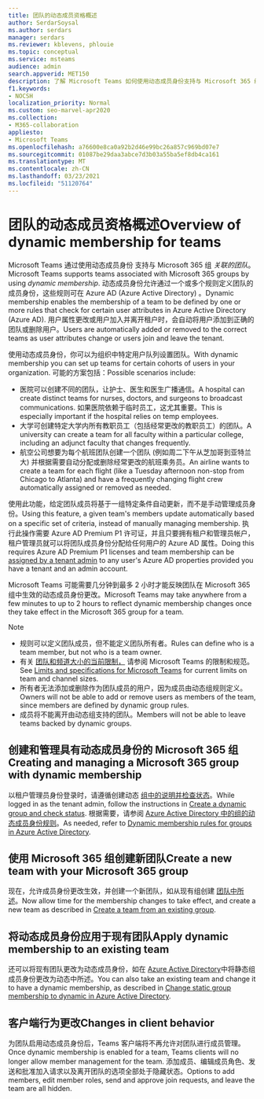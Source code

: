 ```yaml
---
title: 团队的动态成员资格概述
author: SerdarSoysal
ms.author: serdars
manager: serdars
ms.reviewer: kblevens, phlouie
ms.topic: conceptual
ms.service: msteams
audience: admin
search.appverid: MET150
description: 了解 Microsoft Teams 如何使用动态成员身份支持与 Microsoft 365 组关联的团队。
f1.keywords:
- NOCSH
localization_priority: Normal
ms.custom: seo-marvel-apr2020
ms.collection:
- M365-collaboration
appliesto:
- Microsoft Teams
ms.openlocfilehash: a76600e8ca0a92b2d46e99bc26a857c969bd07e7
ms.sourcegitcommit: 01087be29daa3abce7d3b03a55ba5ef8db4ca161
ms.translationtype: MT
ms.contentlocale: zh-CN
ms.lasthandoff: 03/23/2021
ms.locfileid: "51120764"
---
```

# <a name="overview-of-dynamic-membership-for-teams"></a><span data-ttu-id="ec3f7-103">团队的动态成员资格概述</span><span class="sxs-lookup"><span data-stu-id="ec3f7-103">Overview of dynamic membership for teams</span></span>

<span data-ttu-id="ec3f7-104">Microsoft Teams 通过使用动态成员身份 支持与 Microsoft 365 组 *关联的团队*。</span><span class="sxs-lookup"><span data-stu-id="ec3f7-104">Microsoft Teams supports teams associated with Microsoft 365 groups by using *dynamic membership*.</span></span> <span data-ttu-id="ec3f7-105">动态成员身份允许通过一个或多个规则定义团队的成员身份，这些规则可在 Azure AD (Azure Active Directory) 。</span><span class="sxs-lookup"><span data-stu-id="ec3f7-105">Dynamic membership enables the membership of a team to be defined by one or more rules that check for certain user attributes in Azure Active Directory (Azure AD).</span></span> <span data-ttu-id="ec3f7-106">用户属性更改或用户加入并离开租户时，会自动将用户添加到正确的团队或删除用户。</span><span class="sxs-lookup"><span data-stu-id="ec3f7-106">Users are automatically added or removed to the correct teams as user attributes change or users join and leave the tenant.</span></span>

<span data-ttu-id="ec3f7-107">使用动态成员身份，你可以为组织中特定用户队列设置团队。</span><span class="sxs-lookup"><span data-stu-id="ec3f7-107">With dynamic membership you can set up teams for certain cohorts of users in your organization.</span></span> <span data-ttu-id="ec3f7-108">可能的方案包括：</span><span class="sxs-lookup"><span data-stu-id="ec3f7-108">Possible scenarios include:</span></span>
- <span data-ttu-id="ec3f7-109">医院可以创建不同的团队，让护士、医生和医生广播通信。</span><span class="sxs-lookup"><span data-stu-id="ec3f7-109">A hospital can create distinct teams for nurses, doctors, and surgeons to broadcast communications.</span></span> <span data-ttu-id="ec3f7-110">如果医院依赖于临时员工，这尤其重要。</span><span class="sxs-lookup"><span data-stu-id="ec3f7-110">This is especially important if the hospital relies on temp employees.</span></span>
- <span data-ttu-id="ec3f7-111">大学可创建特定大学内所有教职员工（包括经常更改的教职员工）的团队。</span><span class="sxs-lookup"><span data-stu-id="ec3f7-111">A university can create a team for all faculty within a particular college, including an adjunct faculty that changes frequently.</span></span>
- <span data-ttu-id="ec3f7-112">航空公司想要为每个航班团队创建一个团队 (例如周二下午从芝加哥到亚特兰大) 并根据需要自动分配或删除经常更改的航班乘务员。</span><span class="sxs-lookup"><span data-stu-id="ec3f7-112">An airline wants to create a team for each flight (like a Tuesday afternoon non-stop from Chicago to Atlanta) and have a frequently changing flight crew automatically assigned or removed as needed.</span></span>

<span data-ttu-id="ec3f7-113">使用此功能，给定团队成员将基于一组特定条件自动更新，而不是手动管理成员身份。</span><span class="sxs-lookup"><span data-stu-id="ec3f7-113">Using this feature, a given team's members update automatically based on a specific set of criteria, instead of manually managing membership.</span></span> <span data-ttu-id="ec3f7-114">执行此操作需要 Azure AD Premium P1 许可证，[](/azure/active-directory/users-groups-roles/groups-dynamic-membership)并且只要拥有租户和管理员帐户，租户管理员就可以将团队成员身份分配给任何用户的 Azure AD 属性。</span><span class="sxs-lookup"><span data-stu-id="ec3f7-114">Doing this requires Azure AD Premium P1 licenses and team membership can be [assigned by a tenant admin](/azure/active-directory/users-groups-roles/groups-dynamic-membership) to any user's Azure AD properties provided you have a tenant and an admin account.</span></span>

<span data-ttu-id="ec3f7-115">Microsoft Teams 可能需要几分钟到最多 2 小时才能反映团队在 Microsoft 365 组中生效的动态成员身份更改。</span><span class="sxs-lookup"><span data-stu-id="ec3f7-115">Microsoft Teams may take anywhere from a few minutes to up to 2 hours to reflect dynamic membership changes once they take effect in the Microsoft 365 group for a team.</span></span>

> [!NOTE]
> - <span data-ttu-id="ec3f7-116">规则可以定义团队成员，但不能定义团队所有者。</span><span class="sxs-lookup"><span data-stu-id="ec3f7-116">Rules can define who is a team member, but not who is a team owner.</span></span>
> - <span data-ttu-id="ec3f7-117">有关 [团队和频道大小的当前限制，](limits-specifications-teams.md) 请参阅 Microsoft Teams 的限制和规范。</span><span class="sxs-lookup"><span data-stu-id="ec3f7-117">See [Limits and specifications for Microsoft Teams](limits-specifications-teams.md) for current limits on team and channel sizes.</span></span>
> - <span data-ttu-id="ec3f7-118">所有者无法添加或删除作为团队成员的用户，因为成员由动态组规则定义。</span><span class="sxs-lookup"><span data-stu-id="ec3f7-118">Owners will not be able to add or remove users as members of the team, since members are defined by dynamic group rules.</span></span>
> -    <span data-ttu-id="ec3f7-119">成员将不能离开由动态组支持的团队。</span><span class="sxs-lookup"><span data-stu-id="ec3f7-119">Members will not be able to leave teams backed by dynamic groups.</span></span>

## <a name="creating-and-managing-a-microsoft-365-group-with-dynamic-membership"></a><span data-ttu-id="ec3f7-120">创建和管理具有动态成员身份的 Microsoft 365 组</span><span class="sxs-lookup"><span data-stu-id="ec3f7-120">Creating and managing a Microsoft 365 group with dynamic membership</span></span>

<span data-ttu-id="ec3f7-121">以租户管理员身份登录时，请遵循创建动态 [组中的说明并检查状态](/azure/active-directory/users-groups-roles/groups-create-rule)。</span><span class="sxs-lookup"><span data-stu-id="ec3f7-121">While logged in as the tenant admin, follow the instructions in [Create a dynamic group and check status](/azure/active-directory/users-groups-roles/groups-create-rule).</span></span> <span data-ttu-id="ec3f7-122">根据需要，请参阅 [Azure Active Directory 中的组的动态成员身份规则](/azure/active-directory/users-groups-roles/groups-dynamic-membership)。</span><span class="sxs-lookup"><span data-stu-id="ec3f7-122">As needed, refer to [Dynamic membership rules for groups in Azure Active Directory](/azure/active-directory/users-groups-roles/groups-dynamic-membership).</span></span>

## <a name="create-a-new-team-with-your-microsoft-365-group"></a><span data-ttu-id="ec3f7-123">使用 Microsoft 365 组创建新团队</span><span class="sxs-lookup"><span data-stu-id="ec3f7-123">Create a new team with your Microsoft 365 group</span></span>

<span data-ttu-id="ec3f7-124">现在，允许成员身份更改生效，并创建一个新团队，如从现有组创建 [团队中所述](https://support.microsoft.com/en-us/office/create-a-team-from-an-existing-group-24ec428e-40d7-4a1a-ab87-29be7d145865)。</span><span class="sxs-lookup"><span data-stu-id="ec3f7-124">Now allow time for the membership changes to take effect, and create a new team  as described in [Create a team from an existing group](https://support.microsoft.com/en-us/office/create-a-team-from-an-existing-group-24ec428e-40d7-4a1a-ab87-29be7d145865).</span></span>

## <a name="apply-dynamic-membership-to-an-existing-team"></a><span data-ttu-id="ec3f7-125">将动态成员身份应用于现有团队</span><span class="sxs-lookup"><span data-stu-id="ec3f7-125">Apply dynamic membership to an existing team</span></span>

<span data-ttu-id="ec3f7-126">还可以将现有团队更改为动态成员身份，如在 [Azure Active Directory](/azure/active-directory/users-groups-roles/groups-change-type)中将静态组成员身份更改为动态中所述。</span><span class="sxs-lookup"><span data-stu-id="ec3f7-126">You can also take an existing team and change it to have a dynamic membership, as described in [Change static group membership to dynamic in Azure Active Directory](/azure/active-directory/users-groups-roles/groups-change-type).</span></span>

## <a name="changes-in-client-behavior"></a><span data-ttu-id="ec3f7-127">客户端行为更改</span><span class="sxs-lookup"><span data-stu-id="ec3f7-127">Changes in client behavior</span></span>

<span data-ttu-id="ec3f7-128">为团队启用动态成员身份后，Teams 客户端将不再允许对团队进行成员管理。</span><span class="sxs-lookup"><span data-stu-id="ec3f7-128">Once dynamic membership is enabled for a team, Teams clients will no longer allow member management for the team.</span></span> <span data-ttu-id="ec3f7-129">添加成员、编辑成员角色、发送和批准加入请求以及离开团队的选项全部处于隐藏状态。</span><span class="sxs-lookup"><span data-stu-id="ec3f7-129">Options to add members, edit member roles, send and approve join requests, and leave the team are all hidden.</span></span>